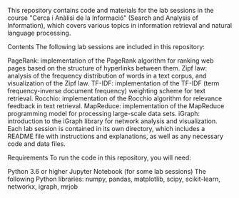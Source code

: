 This repository contains code and materials for the lab sessions in the course "Cerca i Anàlisi de la Informació" (Search and Analysis of Information), which covers various topics in information retrieval and natural language processing.

Contents
The following lab sessions are included in this repository:

PageRank: implementation of the PageRank algorithm for ranking web pages based on the structure of hyperlinks between them.
Zipf law: analysis of the frequency distribution of words in a text corpus, and visualization of the Zipf law.
TF-IDF: implementation of the TF-IDF (term frequency-inverse document frequency) weighting scheme for text retrieval.
Rocchio: implementation of the Rocchio algorithm for relevance feedback in text retrieval.
MapReduce: implementation of the MapReduce programming model for processing large-scale data sets.
iGraph: introduction to the iGraph library for network analysis and visualization.
Each lab session is contained in its own directory, which includes a README file with instructions and explanations, as well as any necessary code and data files.

Requirements
To run the code in this repository, you will need:

Python 3.6 or higher
Jupyter Notebook (for some lab sessions)
The following Python libraries: numpy, pandas, matplotlib, scipy, scikit-learn, networkx, igraph, mrjob
